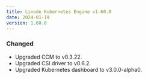 ```yaml
---
title: Linode Kubernetes Engine v1.60.0
date: 2024-01-19
version: 1.60.0
---
```


### Changed

- Upgraded CCM to v0.3.22.
- Upgraded CSI driver to v0.6.2.
- Upgraded Kubernetes dashboard to v3.0.0-alpha0.